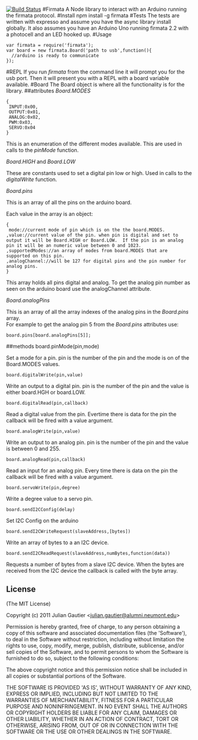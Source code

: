 [![Build Status](https://secure.travis-ci.org/jgautier/firmata.png)](http://travis-ci.org/jgautier/firmata)
#Firmata
A Node library to interact with an Arduino running the firmata protocol.
#Install
    npm install -g firmata
#Tests
The tests are written with expresso and assume you have the async library install globally.  It also assumes you have an Arduino Uno running firmata 2.2 with a photocell and an LED hooked up.
#Usage
    
    var firmata = require('firmata');
    var board = new firmata.Board('path to usb',function(){
      //arduino is ready to communicate
    });  
#REPL
If you run *firmata* from the command line it will prompt you for the usb port.  Then it will present you with a REPL with a board variable available.
#Board
  The Board object is where all the functionality is for the library.
##attributes
  *Board.MODES*
    
    {
     INPUT:0x00,
     OUTPUT:0x01,
     ANALOG:0x02,
     PWM:0x03,
     SERVO:0x04   
    }
  This is an enumeration of the different modes available.  This are used in calls to the *pinMode* function.

  *Board.HIGH* and *Board.LOW*

  These are constants used to set a digital pin low or high.  Used in calls to the *digitalWrite* function.

  *Board.pins*

  This is an array of all the pins on the arduino board.

  Each value in the array is an object:

    {
     mode://current mode of pin which is on the the board.MODES.
    ,value://current value of the pin. when pin is digital and set to output it will be Board.HIGH or Board.LOW.  If the pin is an analog pin it will be an numeric value between 0 and 1023.
    ,supportedModes://an array of modes from board.MODES that are supported on this pin.
    ,analogChannel://will be 127 for digital pins and the pin number for analog pins.
    }

  This array holds all pins digital and analog. To get the analog pin number as seen on the arduino board use the analogChannel attribute.

  *Board.analogPins*

  This is an array of all the array indexes of the analog pins in the *Board.pins* array.  
  For example to get the analog pin 5 from the *Board.pins* attributes use:

    board.pins[board.analogPins[5]];
##methods
    board.pinMode(pin,mode)

  Set a mode for a pin.  pin is the number of the pin and the mode is on of the Board.MODES values.

    board.digitalWrite(pin,value)

  Write an output to a digital pin.  pin is the number of the pin and the value is either board.HGH or board.LOW.

    board.digitalRead(pin,callback)

  Read a digital value from the pin.  Evertime there is data for the pin the callback will be fired with a value argument.  

    board.analogWrite(pin,value)

  Write an output to an analog pin.  pin is the number of the pin and the value is between 0 and 255.  

    board.analogRead(pin,callback)

  Read an input for an analog pin.  Every time there is data on the pin the callback will be fired with a value argument. 

    board.servoWrite(pin,degree)
  Write a degree value to a servo pin.
  
    board.sendI2CConfig(delay)
  Set I2C Config on the arduino


    board.sendI2CWriteRequest(slaveAddress,[bytes])

  Write an array of bytes to a an I2C device.

    board.sendI2CReadRequest(slaveAddress,numBytes,function(data))

  Requests a number of bytes from a slave I2C device.  When the bytes are received from the I2C device the callback is called with the byte array.
  
## License 

(The MIT License)

Copyright (c) 2011 Julian Gautier &lt;julian.gautier@alumni.neumont.edu&gt;

Permission is hereby granted, free of charge, to any person obtaining
a copy of this software and associated documentation files (the
'Software'), to deal in the Software without restriction, including
without limitation the rights to use, copy, modify, merge, publish,
distribute, sublicense, and/or sell copies of the Software, and to
permit persons to whom the Software is furnished to do so, subject to
the following conditions:

The above copyright notice and this permission notice shall be
included in all copies or substantial portions of the Software.

THE SOFTWARE IS PROVIDED 'AS IS', WITHOUT WARRANTY OF ANY KIND,
EXPRESS OR IMPLIED, INCLUDING BUT NOT LIMITED TO THE WARRANTIES OF
MERCHANTABILITY, FITNESS FOR A PARTICULAR PURPOSE AND NONINFRINGEMENT.
IN NO EVENT SHALL THE AUTHORS OR COPYRIGHT HOLDERS BE LIABLE FOR ANY
CLAIM, DAMAGES OR OTHER LIABILITY, WHETHER IN AN ACTION OF CONTRACT,
TORT OR OTHERWISE, ARISING FROM, OUT OF OR IN CONNECTION WITH THE
SOFTWARE OR THE USE OR OTHER DEALINGS IN THE SOFTWARE.
